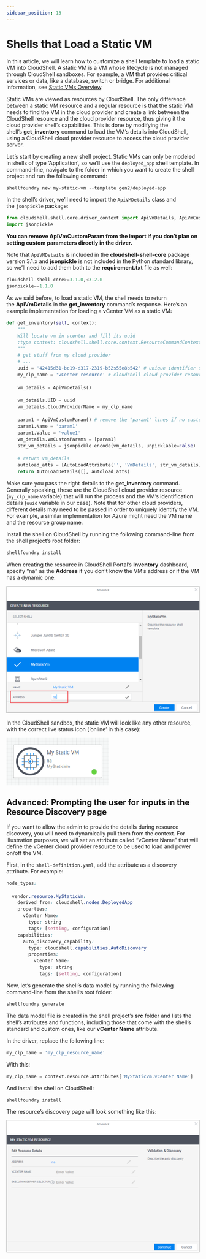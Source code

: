 ```yaml
---
sidebar_position: 13
---
```


# Shells that Load a Static VM

In this article, we will learn how to customize a shell template to load a static VM into CloudShell. A static VM is a VM whose lifecycle is not managed through CloudShell sandboxes. For example, a VM that provides critical services or data, like a database, switch or bridge. For additional information, see [Static VMs Overview](https://help.quali.com/Online%20Help/0.0/Portal/Content/CSP/LAB-MNG/Features/Static-VMs.htm).

Static VMs are viewed as resources by CloudShell. The only difference between a static VM resource and a regular resource is that the static VM needs to find the VM in the cloud provider and create a link between the CloudShell resource and the cloud provider resource, thus giving it the cloud provider shell’s capabilities. This is done by modifying the shell’s **get\_inventory** command to load the VM’s details into CloudShell, using a CloudShell cloud provider resource to access the cloud provider server.

Let’s start by creating a new shell project. Static VMs can only be modeled in shells of type ‘Application’, so we’ll use the `deployed_app` shell template. In command-line, navigate to the folder in which you want to create the shell project and run the following command:

```python
shellfoundry new my-static-vm --template gen2/deployed-app
```

In the shell’s driver, we’ll need to import the `ApiVMDetails` class and the `jsonpickle` package:

```python
from cloudshell.shell.core.driver_context import ApiVmDetails, ApiVmCustomParam
import jsonpickle
```

**You can remove ApiVmCustomParam from the import if you don’t plan on setting custom parameters directly in the driver.**

Note that `ApiVMDetails` is included in the **cloudshell-shell-core** package version 3.1.x and **jsonpickle** is not included in the Python standard library, so we’ll need to add them both to the **requirement.txt** file as well:

```python
cloudshell-shell-core>=3.1.0,<3.2.0
jsonpickle==1.1.0
```

As we said before, to load a static VM, the shell needs to return the **ApiVmDetails** in the **get\_inventory** command’s response. Here’s an example implementation for loading a vCenter VM as a static VM:

```python
def get_inventory(self, context):
    """
    Will locate vm in vcenter and fill its uuid
    :type context: cloudshell.shell.core.context.ResourceCommandContext
    """
    # get stuff from my cloud provider
    # ...
    uuid = '42415d31-bc19-d317-2319-b52s55e8b542' # unique identifier of the VM
    my_clp_name = 'vCenter resource' # cloudshell cloud provider resource name

    vm_details = ApiVmDetails()

    vm_details.UID = uuid
    vm_details.CloudProviderName = my_clp_name

    param1 = ApiVmCustomParam() # remove the "param1" lines if no custom params
    param1.Name = 'param1'
    param1.Value = 'value1'
    vm_details.VmCustomParams = [param1]
    str_vm_details = jsonpickle.encode(vm_details, unpicklable=False)

    # return vm_details
    autoload_atts = [AutoLoadAttribute('', 'VmDetails', str_vm_details)]
    return AutoLoadDetails([], autoload_atts)
```

Make sure you pass the right details to the **get\_inventory** command. Generally speaking, these are the CloudShell cloud provider resource (`my_clp_name` variable) that will run the process and the VM’s identification details (`uuid` variable in our case). Note that for other cloud providers, different details may need to be passed in order to uniquely identify the VM. For example, a similar implementation for Azure might need the VM name and the resource group name.

Install the shell on CloudShell by running the following command-line from the shell project’s root folder:

```python
shellfoundry install
```

When creating the resource in CloudShell Portal’s **Inventory** dashboard, specify “na” as the **Address** if you don’t know the VM’s address or if the VM has a dynamic one:

![Shell Commands](/Images/Devguide-reference/Shells-that-Load-a-Static_624x410.png)

In the CloudShell sandbox, the static VM will look like any other resource, with the correct live status icon (‘online’ in this case):

![Shell Commands](/Images/Devguide-reference/Shells-that-Load-a-Static_1_268x124.png)

## Advanced: Prompting the user for inputs in the Resource Discovery page

If you want to allow the admin to provide the details during resource discovery, you will need to dynamically pull them from the context. For illustration purposes, we will set an attribute called “vCenter Name” that will define the vCenter cloud provider resource to be used to load and power on/off the VM.

First, in the `shell-definition.yaml`, add the attribute as a discovery attribute. For example:

```css
node_types:

  vendor.resource.MyStaticVm:
    derived_from: cloudshell.nodes.DeployedApp
    properties:
      vCenter Name:
        type: string
        tags: [setting, configuration]
    capabilities:
      auto_discovery_capability:
        type: cloudshell.capabilities.AutoDiscovery
        properties:
          vCenter Name:
            type: string
            tags: [setting, configuration]
```

Now, let’s generate the shell’s data model by running the following command-line from the shell’s root folder:

```python
shellfoundry generate
```

The data model file is created in the shell project’s **src** folder and lists the shell’s attributes and functions, including those that come with the shell’s standard and custom ones, like our **vCenter Name** attribute.

In the driver, replace the following line:

```python
my_clp_name = 'my_clp_resource_name'
```

With this:

```python
my_clp_name = context.resource.attributes['MyStaticVm.vCenter Name']
```

And install the shell on CloudShell:

```python
shellfoundry install
```

The resource’s discovery page will look something like this:

![Shell Commands](/Images/Devguide-reference/Shells-that-Load-a-Static_2_624x427.png)
